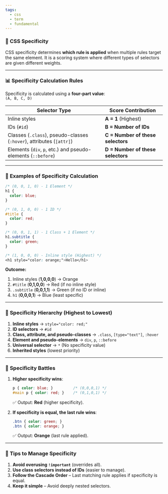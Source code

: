```yaml
---
tags:
  - css
  - term
  - fundamental
---
```


### 🎯 **CSS Specificity**

CSS specificity determines **which rule is applied** when multiple rules target the same element. It is a scoring system where different types of selectors are given different weights.

---

### 📊 **Specificity Calculation Rules**

Specificity is calculated using a **four-part value**:  
`(A, B, C, D)`

|Selector Type|Score Contribution|
|---|---|
|Inline styles|**A = 1** (Highest)|
|IDs (`#id`)|**B = Number of IDs**|
|Classes (`.class`), pseudo-classes (`:hover`), attributes (`[attr]`)|**C = Number of these selectors**|
|Elements (`div`, `p`, etc.) and pseudo-elements (`::before`)|**D = Number of these selectors**|

---

### 📏 **Examples of Specificity Calculation**

```css
/* (0, 0, 1, 0) - 1 Element */
h1 {
  color: blue;
}

/* (0, 1, 0, 0) - 1 ID */
#title {
  color: red;
}

/* (0, 0, 1, 1) - 1 Class + 1 Element */
h1.subtitle {
  color: green;
}

/* (1, 0, 0, 0) - Inline style (Highest) */
<h1 style="color: orange;">Hello</h1>
```

**Outcome:**

1. Inline styles (**1,0,0,0**) → Orange
2. `#title` (**0,1,0,0**) → Red (if no inline style)
3. `.subtitle` (**0,0,1,1**) → Green (if no ID or inline)
4. `h1` (**0,0,0,1**) → Blue (least specific)

---

### 🥇 **Specificity Hierarchy (Highest to Lowest)**

1. **Inline styles** → `style="color: red;"`
2. **ID selectors** → `#id`
3. **Class, attribute, and pseudo-classes** → `.class`, `[type="text"]`, `:hover`
4. **Element and pseudo-elements** → `div`, `p`, `::before`
5. **Universal selector** → `*` (No specificity value)
6. **Inherited styles** (lowest priority)

---

### 🧠 **Specificity Battles**

1. **Higher specificity wins**:
    
    ```css
    p { color: blue; }         /* (0,0,0,1) */
    #main p { color: red; }    /* (0,1,0,1) */
    ```
    
    ✅ Output: **Red** (higher specificity).
    
2. **If specificity is equal, the last rule wins**:
    
    ```css
    .btn { color: green; }
    .btn { color: orange; }
    ```
    
    ✅ Output: **Orange** (last rule applied).
    

---

### 🚀 **Tips to Manage Specificity**

1. **Avoid overusing `!important`** (overrides all).
2. **Use class selectors instead of IDs** (easier to manage).
3. **Follow the Cascade Order** – Last matching rule applies if specificity is equal.
4. **Keep it simple** – Avoid deeply nested selectors.